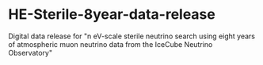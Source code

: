 # HE-Sterile-8year-data-release
Digital data release for "n eV-scale sterile neutrino search using eight years of atmospheric muon neutrino data from the IceCube Neutrino Observatory"
